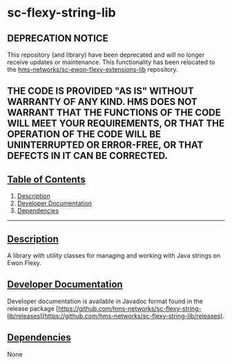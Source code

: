 # sc-flexy-string-lib

## DEPRECATION NOTICE
This repository (and library) have been deprecated and will no longer receive updates or maintenance. 
This functionality has been relocated to the [hms-networks/sc-ewon-flexy-extensions-lib](https://github.com/hms-networks/sc-ewon-flexy-extensions-lib) repository.

THE CODE IS PROVIDED "AS IS" WITHOUT WARRANTY OF ANY KIND. HMS DOES NOT WARRANT THAT THE FUNCTIONS OF THE CODE WILL MEET YOUR REQUIREMENTS, OR THAT THE OPERATION OF THE CODE WILL BE UNINTERRUPTED OR ERROR-FREE, OR THAT DEFECTS IN IT CAN BE CORRECTED.
---

## [Table of Contents](#table-of-contents)

1. [Description](#description)
2. [Developer Documentation](#developer-documentation)
3. [Dependencies](#dependencies)

---

## [Description](#table-of-contents)

A library with utility classes for managing and working with Java strings on Ewon Flexy.

## [Developer Documentation](#table-of-contents)

Developer documentation is available in Javadoc format found in the release package [https://github.com/hms-networks/sc-flexy-string-lib/releases](https://github.com/hms-networks/sc-flexy-string-lib/releases).

## [Dependencies](#table-of-contents)
None
